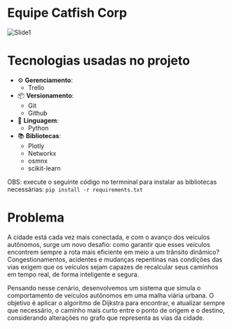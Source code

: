 # Equipe Catfish Corp

![Slide1](https://github.com/user-attachments/assets/7cec675d-f4b4-4c98-b47c-9a091978f358)


# Tecnologias usadas no projeto

- ⚙ **Gerenciamento**:
  - Trello
- 📦 **Versionamento**:
  - Git
  - Github
- 👾 **Linguagem**:
  - Python
- 📚 **Bibliotecas**:
  - Plotly
  - Networkx
  - osmnx
  - scikit-learn

OBS: execute o seguinte código no termninal para instalar as bibliotecas necessárias: <code>pip install -r requirements.txt
</code>

# Problema

A cidade está cada vez mais conectada, e com o avanço dos veículos autônomos, surge um novo desafio: como garantir que esses veículos encontrem sempre a rota mais eficiente em meio a um trânsito dinâmico? Congestionamentos, acidentes e mudanças repentinas nas condições das vias exigem que os veículos sejam capazes de recalcular seus caminhos em tempo real, de forma inteligente e segura.

Pensando nesse cenário, desenvolvemos um sistema que simula o comportamento de veículos autônomos em uma malha viária urbana. O objetivo é aplicar o algoritmo de Dijkstra para encontrar, e atualizar sempre que necessário, o caminho mais curto entre o ponto de origem e o destino, considerando alterações no grafo que representa as vias da cidade.
